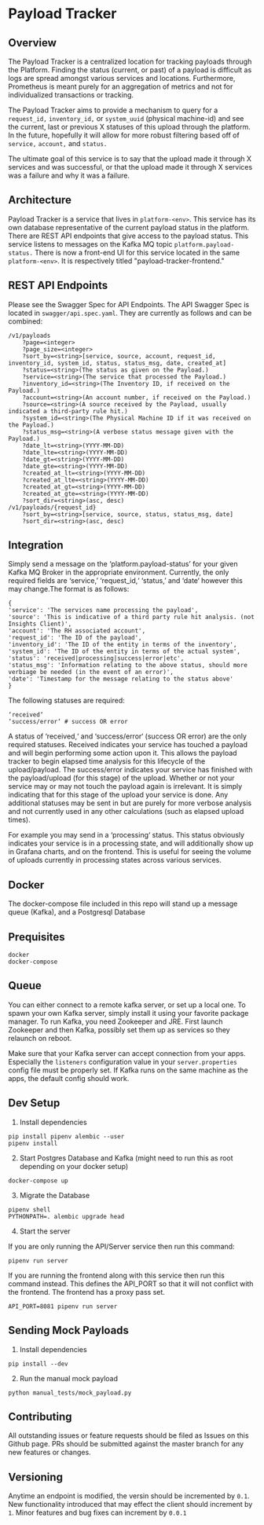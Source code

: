 Payload Tracker
===========================================


Overview
--------------------
The Payload Tracker is a centralized location for tracking payloads through the Platform. Finding the status (current, or past) of a payload is difficult as logs are spread amongst various services and locations. Furthermore, Prometheus is meant purely for an aggregation of metrics and not for individualized transactions or tracking.

The Payload Tracker aims to provide a mechanism to query for a `request_id,` `inventory_id,` or `system_uuid` (physical machine-id) and see the current, last or previous X statuses of this upload through the platform. In the future, hopefully it will allow for more robust filtering based off of `service,` `account,` and `status.`

The ultimate goal of this service is to say that the upload made it through X services and was successful, or that the upload made it through X services was a failure and why it was a failure.


Architecture
--------------------
Payload Tracker is a service that lives in `platform-<env>`. This service has its own database representative of the current payload status in the platform. There are REST API endpoints that give access to the payload status. This service listens to messages on the Kafka MQ topic `platform.payload-status.` There is now a front-end UI for this service located in the same `platform-<env>`. It is respectively titled "payload-tracker-frontend."


REST API Endpoints
--------------------
Please see the Swagger Spec for API Endpoints. The API Swagger Spec is located in `swagger/api.spec.yaml`. They are currently as follows and can be combined:
```
/v1/payloads
	?page=<integer>
	?page_size=<integer>
	?sort_by=<string>[service, source, account, request_id, inventory_id, system_id, status, status_msg, date, created_at]
	?status=<string>(The status as given on the Payload.)
	?service=<string>(The service that processed the Payload.)
	?inventory_id=<string>(The Inventory ID, if received on the Payload.)
	?account=<string>(An account number, if received on the Payload.)
	?source=<string>(A source received by the Payload, usually indicated a third-party rule hit.)
	?system_id=<string>(The Physical Machine ID if it was received on the Payload.)
	?status_msg=<string>(A verbose status message given with the Payload.)
	?date_lt=<string>(YYYY-MM-DD)
	?date_lte=<string>(YYYY-MM-DD)
	?date_gt=<string>(YYYY-MM-DD)
	?date_gte=<string>(YYYY-MM-DD)
	?created_at_lt=<string>(YYYY-MM-DD)
	?created_at_lte=<string>(YYYY-MM-DD)
	?created_at_gt=<string>(YYYY-MM-DD)
	?created_at_gte=<string>(YYYY-MM-DD)
	?sort_dir=<string>(asc, desc)
/v1/payloads/{request_id}
	?sort_by=<string>[service, source, status, status_msg, date]
	?sort_dir=<string>(asc, desc)
```


Integration
--------------------
Simply send a message on the ‘platform.payload-status’ for your given Kafka MQ Broker in the appropriate environment. Currently, the only required fields are ‘service,’ ‘request_id,‘ ‘status,’ and ‘date‘ however this may change.The format is as follows:

```
{ 	
'service': 'The services name processing the payload',
'source': 'This is indicative of a third party rule hit analysis. (not Insights Client)',
'account': 'The RH associated account',
'request_id': 'The ID of the payload',
'inventory_id': 'The ID of the entity in terms of the inventory',
'system_id': 'The ID of the entity in terms of the actual system',
'status': 'received|processing|success|error|etc',
'status_msg': 'Information relating to the above status, should more verbiage be needed (in the event of an error)',
'date': 'Timestamp for the message relating to the status above' 
}
```
The following statuses are required:
```
‘received‘ 
‘success/error‘ # success OR error
```

A status of ‘received,‘ and ‘success/error‘ (success OR error) are the only required statuses. Received indicates your service has touched a payload and will begin performing some action upon it. This allows the payload tracker to begin elapsed time analysis for this lifecycle of the upload/payload. The success/error indicates your service has finished with the payload/upload (for this stage) of the upload. Whether or not your service may or may not touch the payload again is irrelevant. It is simply indicating that for this stage of the upload your service is done. Any additional statuses may be sent in but are purely for more verbose analysis and not currently used in any other calculations (such as elapsed upload times).

For example you may send in a ‘processing‘ status. This status obviously indicates your service is in a processing state, and will additionally show up in Grafana charts, and on the frontend. This is useful for seeing the volume of uploads currently in processing states across various services.

Docker
--------------------

The docker-compose file included in this repo will stand up a message queue (Kafka), and
a Postgresql Database


Prequisites
--------------------
    docker
    docker-compose


Queue
--------------------

You can either connect to a remote kafka server, or set up a local one. To spawn your own
Kafka server, simply install it using your favorite package manager. To run Kafka, you need
Zookeeper and JRE. First launch Zookeeper and then Kafka, possibly set them up as services
so they relaunch on reboot.

Make sure that your Kafka server can accept connection from your apps. Especially the
`listeners` configuration value in your `server.properties` config file must be properly
set. If Kafka runs on the same machine as the apps, the default config should work.


Dev Setup
--------------------
1. Install dependencies
```
pip install pipenv alembic --user
pipenv install
```

2. Start Postgres Database and Kafka (might need to run this as root depending on your docker setup)
```
docker-compose up
```

3. Migrate the Database
```
pipenv shell
PYTHONPATH=. alembic upgrade head
```

4. Start the server

If you are only running the API/Server service then run this command:
```
pipenv run server
```
If you are running the frontend along with this service then run this command instead. This defines the API_PORT so that it will not conflict with the frontend. The frontend has a proxy pass set.
```
API_PORT=8081 pipenv run server
```


Sending Mock Payloads
--------------------
1. Install dependencies
```
pip install --dev
```

2. Run the manual mock payload
```
python manual_tests/mock_payload.py
```


Contributing
--------------------
All outstanding issues or feature requests should be filed as Issues on this Github
page. PRs should be submitted against the master branch for any new features or changes.


Versioning
--------------------
Anytime an endpoint is modified, the versin should be incremented by `0.1`. New
functionality introduced that may effect the client should increment by `1`. Minor
features and bug fixes can increment by `0.0.1`
